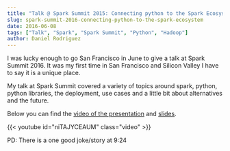 ```yaml
---
title: "Talk @ Spark Summit 2015: Connecting python to the Spark Ecosystem"
slug: spark-summit-2016-connecting-python-to-the-spark-ecosystem
date: 2016-06-08
tags: ["Talk", "Spark", "Spark Summit", "Python", "Hadoop"]
author: Daniel Rodriguez
---
```


I was lucky enough to go San Francisco in June to  give a talk at Spark Summit 2016.
It was my first time in San Francisco and Silicon Valley I have to say it is a unique place.

My talk at Spark Summit covered a variety of topics around spark, python, python libraries, the deployment, use cases
and a little bit about alternatives and the future.

Below you can find the [video of the presentation](https://www.youtube.com/watch?v=niTAJYCEAUM) and [slides](http://www.slideshare.net/SparkSummit/connecting-python-to-the-spark-ecosystem?qid=3679b512-22f3-4e7d-b1d0-dd689eec63f9&v=&b=&from_search=1).

{{< youtube id="niTAJYCEAUM" class="video" >}}

PD: There is a one good joke/story at 9:24
